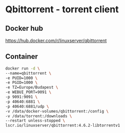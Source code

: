 # Qbittorrent - torrent client

## Docker hub
https://hub.docker.com/r/linuxserver/qbittorrent

## Container
```bash
docker run -d \
--name=qbittorrent \
-e PUID=1000 \
-e PGID=1000 \
-e TZ=Europe/Budapest \
-e WEBUI_PORT=9091 \
-p 9091:9091 \
-p 40640:6881 \
-p 40640:6881/udp \
-v /data/docker-volumes/qbittorrent:/config \
-v /data/torrent:/downloads \
--restart unless-stopped \
lscr.io/linuxserver/qbittorrent:4.6.2-libtorrentv1
```
